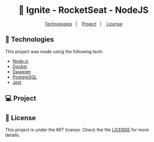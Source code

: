 <h1 align="center">
  🚀 Ignite - RocketSeat - NodeJS
</h1>

<p align="center">
  <a href="#rocket-tecnologias">Technologies</a>&nbsp;&nbsp;&nbsp;|&nbsp;&nbsp;&nbsp;
  <a href="#-project">Project</a>&nbsp;&nbsp;&nbsp;|&nbsp;&nbsp;&nbsp;
  <a href="#memo-license">License</a>
</p>

## 🤖 Technologies

This project was made using the following tech:

-   [Node.js](https://nodejs.org/en/)
-   [Docker](https://www.docker.com/)
-   [Swagger](https://swagger.io/)
-   [PostgreSQL](https://www.postgresql.org/)
-   [Jest](https://jestjs.io/)


## 💻 Project



## :memo: License

This project is under the MIT license. Check the file [LICENSE](LICENSE.md) for more details.
